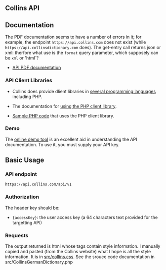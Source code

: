 <section>

# Collins API

## Documentation

The PDF documentation seems to have a number of errors in it; for example, the endpoint `https://api.collins.com` does not exist (while `https://api.collinsdictionary.com` does). The get-entry call returns json or xml: therfore what use is the `format` 
query parameter, which supposely can be `xml` or 'html`?

- [API PDF documentation](./collins-api-documentation.pdf)

### API Client Libraries

- Collins does provide dlient libraries in [several programming languages](http://dps.api-lib.idm.fr/) including PHP.

- The documentation for [using the PHP client library](http://dps.api-lib.idm.fr/libraries.html#php).

- [Sample PHP code](http://dps.api-lib.idm.fr/download.html#php) that uses the PHP client library. 

### Demo

The [online demo tool](https://api.collinsdictionary.com/apidemo/) is an excellent aid in understanding the API documentation. To use it, you must supply your API key.

## Basic Usage

### API endpoint

`https://api.collins.com/api/v1`

### Authorization

The header key should be:

- `{accessKey}`: the user access key (a 64 characters text provided for the targetting API)

### Requests

The output returned is html whose tags contain style information. I manually copied and pasted (from the Collins website) what I hope is all the style information. It is in [src/collins.css](../src/collins.css).
See the srouce code documentation in src/CollinsGermanDictionary.php

</section>
